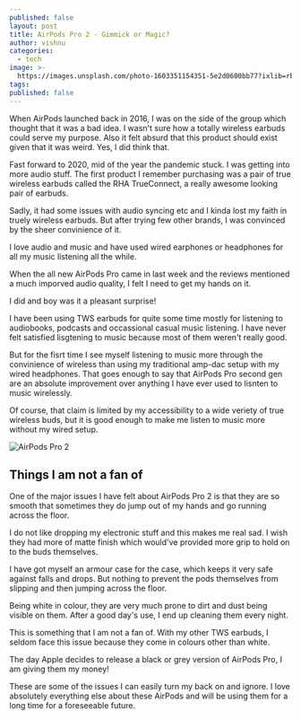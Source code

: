 ```yaml
---
published: false
layout: post
title: AirPods Pro 2 - Gimmick or Magic?
author: vishnu
categories:
  - tech
image: >-
  https://images.unsplash.com/photo-1603351154351-5e2d0600bb77?ixlib=rb-1.2.1&ixid=MnwxMjA3fDB8MHxwaG90by1wYWdlfHx8fGVufDB8fHx8&auto=format&fit=crop&w=2371&q=80
tags:
published: false
---
```

When AirPods launched back in 2016, I was on the side of the group which thought that it was a bad idea. I wasn't sure how a totally wireless earbuds could serve my purpose. Also it felt absurd that this product should exist given that it was weird. Yes, I did think that.

Fast forward to 2020, mid of the year the pandemic stuck. I was getting into more audio stuff. The first product I remember purchasing was a pair of true wireless earbuds called the RHA TrueConnect, a really awesome looking pair of earbuds.

Sadly, it had some issues with audio syncing etc and I kinda lost my faith in truely wireless earbuds. But after trying few other brands, I was convinced by the sheer convinience of it.

I love audio and music and have used wired earphones or headphones for all my music listening all the while.

When the all new AirPods Pro came in last week and the reviews mentioned a much imporved audio quality, I felt I need to get my hands on it.

I did and boy was it a pleasant surprise!

I have been using TWS earbuds for quite some time mostly for listening to audiobooks, podcasts and occassional casual music listening. I have never felt satisfied lisgtening to music because most of them weren't really good.

But for the fisrt time I see myself listening to music more through the convinience of wireless than using my traditional amp-dac setup with my wired headphones. That goes enough to say that AirPods Pro second gen are an absolute improvement over anything I have ever used to lisnten to music wirelessly.

Of course, that claim is limited by my accessibility to a wide veriety of true wireless buds, but it is good enough to make me listen to music more without my wired setup.

![AirPods Pro 2](https://images.unsplash.com/photo-1611864583067-b002fdc4fa29?ixlib=rb-1.2.1&ixid=MnwxMjA3fDB8MHxwaG90by1wYWdlfHx8fGVufDB8fHx8&auto=format&fit=crop&w=2376&q=80)

## Things I am not a fan of
One of the major issues I have felt about AirPods Pro 2 is that they are so smooth that sometimes they do jump out of my hands and go running across the floor. 

I do not like dropping my electronic stuff and this makes me real sad. I wish they had more of matte finish which would've provided more grip to hold on to the buds themselves.

I have got myself an armour case for the case, which keeps it very safe against falls and drops. But nothing to prevent the pods themselves from slipping and then jumping across the floor.

Being white in colour, they are very much prone to dirt and dust being visible on them. After a good day's use, I end up cleaning them every night. 

This is something that I am not a fan of. With my other TWS earbuds, I seldom face this issue because they come in colours other than white. 

The day Apple decides to release a black or grey version of AirPods Pro, I am giving them my money!

These are some of the issues I can easily turn my back on and ignore. I love absolutely everything else about these AirPods and will be using them for a long time for a foreseeable future.

